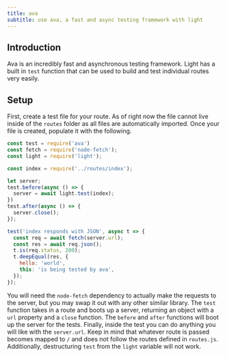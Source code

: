 ```yaml
---
title: ava
subtitle: use ava, a fast and async testing framework with light
---
```


## Introduction

Ava is an incredibly fast and asynchronous testing framework. Light has a built in `test` function that can be used to build and test individual routes very easily.

## Setup

First, create a test file for your route. As of right now the file cannot live inside of the `routes` folder as all files are automatically imported. Once your file is created, populate it with the following.

```javascript
const test = require('ava')
const fetch = require('node-fetch');
const light = require('light');

const index = require('../routes/index');

let server;
test.before(async () => {
  server = await light.test(index);
})
test.after(async () => {
  server.close();
});

test('index responds with JSON', async t => {
  const req = await fetch(server.url);
  const res = await req.json();
  t.is(req.status, 200);
  t.deepEqual(res, {
    hello: 'world',
    this: 'is being tested by ava',
  });
});
```

You will need the `node-fetch` dependency to actually make the requests to the server, but you may swap it out with any other similar library. The `test` function takes in a route and boots up a server, returning an object with a `url` property and a `close` function. The `before` and `after` functions will boot up the server for the tests. Finally, inside the test you can do anything you will like with the `server.url`. Keep in mind that whatever route is passed becomes mapped to `/` and does not follow the routes defined in `routes.js`. Additionally, destructuring `test` from the `light` variable will not work.
